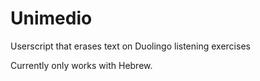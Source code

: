 # Unimedio
Userscript that erases text on Duolingo listening exercises

Currently only works with Hebrew.
